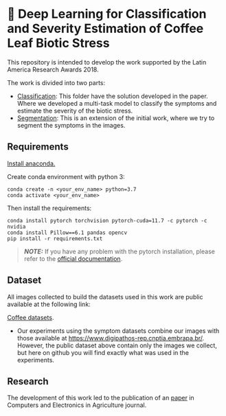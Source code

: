 # 🍃 Deep Learning for Classification and Severity Estimation of Coffee Leaf Biotic Stress

This repository is intended to develop the work supported by the Latin America Research Awards 2018.

The work is divided into two parts:

* [Classification](classification/README.md): This folder have the solution developed in the paper. Where we developed a multi-task model to classify the symptoms and estimate the severity of the biotic stress.
* [Segmentation](segmentation/README.md): This is an extension of the initial work, where we try to segment the symptoms in the images.

## Requirements

[Install anaconda.](https://docs.anaconda.com/anaconda/install/)

Create conda environment with python 3:
```
conda create -n <your_env_name> python=3.7
conda activate <your_env_name>
```

Then install the requirements:
```
conda install pytorch torchvision pytorch-cuda=11.7 -c pytorch -c nvidia
conda install Pillow==6.1 pandas opencv
pip install -r requirements.txt
```

> **_NOTE:_** If you have any problem with the pytorch installation, please refer to the [official documentation](https://pytorch.org/).

## Dataset

All images collected to build the datasets used in this work are public available at the following link:

[Coffee datasets](https://drive.google.com/open?id=15YHebAGrx1Vhv8-naave-R5o3Uo70jsm).

* Our experiments using the symptom datasets combine our images with those available at https://www.digipathos-rep.cnptia.embrapa.br/. However, the public dataset above contain only the images we collect, but here on github you will find exactly what was used in the experiments.

## Research

The development of this work led to the publication of an [paper](https://www.sciencedirect.com/science/article/pii/S0168169919313225) in Computers and Electronics in Agriculture journal.